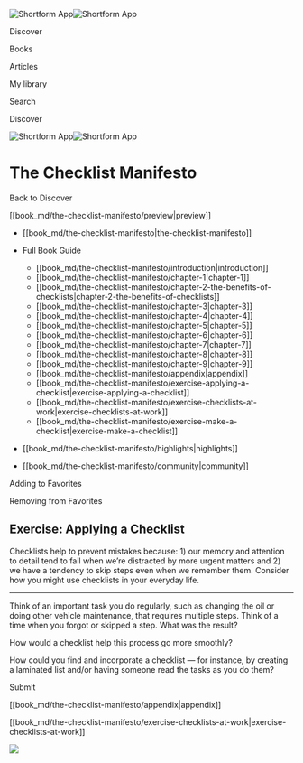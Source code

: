 ![Shortform App](/img/logo.36a2399e.svg)![Shortform App](/img/logo-dark.70c1b072.svg)

Discover

Books

Articles

My library

Search

Discover

![Shortform App](/img/logo.36a2399e.svg)![Shortform App](/img/logo-dark.70c1b072.svg)

# The Checklist Manifesto

Back to Discover

[[book_md/the-checklist-manifesto/preview|preview]]

  * [[book_md/the-checklist-manifesto|the-checklist-manifesto]]
  * Full Book Guide

    * [[book_md/the-checklist-manifesto/introduction|introduction]]
    * [[book_md/the-checklist-manifesto/chapter-1|chapter-1]]
    * [[book_md/the-checklist-manifesto/chapter-2-the-benefits-of-checklists|chapter-2-the-benefits-of-checklists]]
    * [[book_md/the-checklist-manifesto/chapter-3|chapter-3]]
    * [[book_md/the-checklist-manifesto/chapter-4|chapter-4]]
    * [[book_md/the-checklist-manifesto/chapter-5|chapter-5]]
    * [[book_md/the-checklist-manifesto/chapter-6|chapter-6]]
    * [[book_md/the-checklist-manifesto/chapter-7|chapter-7]]
    * [[book_md/the-checklist-manifesto/chapter-8|chapter-8]]
    * [[book_md/the-checklist-manifesto/chapter-9|chapter-9]]
    * [[book_md/the-checklist-manifesto/appendix|appendix]]
    * [[book_md/the-checklist-manifesto/exercise-applying-a-checklist|exercise-applying-a-checklist]]
    * [[book_md/the-checklist-manifesto/exercise-checklists-at-work|exercise-checklists-at-work]]
    * [[book_md/the-checklist-manifesto/exercise-make-a-checklist|exercise-make-a-checklist]]
  * [[book_md/the-checklist-manifesto/highlights|highlights]]
  * [[book_md/the-checklist-manifesto/community|community]]



Adding to Favorites 

Removing from Favorites 

## Exercise: Applying a Checklist

Checklists help to prevent mistakes because: 1) our memory and attention to detail tend to fail when we’re distracted by more urgent matters and 2) we have a tendency to skip steps even when we remember them. Consider how you might use checklists in your everyday life.

* * *

Think of an important task you do regularly, such as changing the oil or doing other vehicle maintenance, that requires multiple steps. Think of a time when you forgot or skipped a step. What was the result?

How would a checklist help this process go more smoothly?

How could you find and incorporate a checklist — for instance, by creating a laminated list and/or having someone read the tasks as you do them?

Submit 

[[book_md/the-checklist-manifesto/appendix|appendix]]

[[book_md/the-checklist-manifesto/exercise-checklists-at-work|exercise-checklists-at-work]]

![](https://bat.bing.com/action/0?ti=56018282&Ver=2&mid=77028bb5-cd5e-4fda-bbd1-75f0ead20f22&sid=1711133063fa11eebdec89a8b8ae3bbc&vid=171147a063fa11eea7440fcfeb230d96&vids=0&msclkid=N&pi=0&lg=en-US&sw=800&sh=600&sc=24&nwd=1&tl=Shortform%20%7C%20The%20Checklist%20Manifesto&p=https%3A%2F%2Fwww.shortform.com%2Fapp%2Fbook%2Fthe-checklist-manifesto%2Fexercise-applying-a-checklist&r=&lt=359&evt=pageLoad&sv=1&rn=65086)
